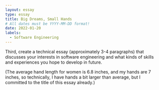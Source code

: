 ```yaml
---
layout: essay
type: essay
title: Big Dreams, Small Hands
# All dates must be YYYY-MM-DD format!
date: 2022-01-20
labels:
  - Software Engineering
---
```


Third, create a technical essay (approximately 3-4 paragraphs) that discusses your interests in software engineering and what kinds of skills and experiences you hope to develop in future.

(The average hand length for women is 6.8 inches, and my hands are 7 inches, so technically, I have hands a bit larger than average, but I committed to the title of this essay already.) 

## 

